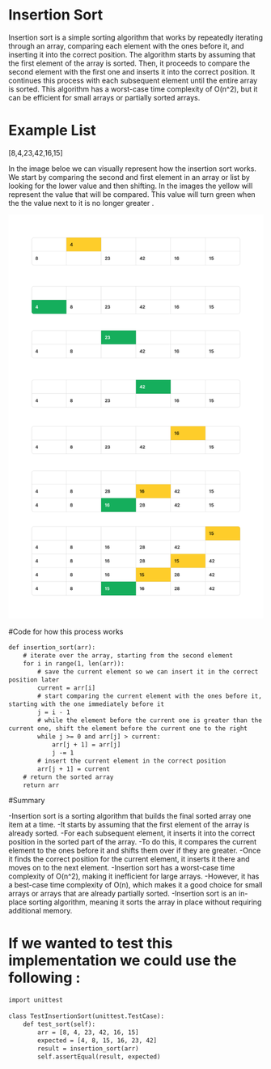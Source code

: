 # Insertion Sort 

Insertion sort is a simple sorting algorithm that works by repeatedly iterating through an array, comparing each element with the ones before it, and inserting it into the correct position. The algorithm starts by assuming that the first element of the array is sorted. Then, it proceeds to compare the second element with the first one and inserts it into the correct position. It continues this process with each subsequent element until the entire array is sorted. This algorithm has a worst-case time complexity of O(n^2), but it can be efficient for small arrays or partially sorted arrays.

# Example List

[8,4,23,42,16,15]

In the image beloe we can visually represent how the insertion sort works. We start by comparing the second and first element in an array or list by looking for the lower value and then shifting. In the images the yellow will represent the value that will be compared. This value will turn green when the the value next to it is no longer greater . 

![image](https://github.com/houseofpython/data-structures-and-algorithms/blob/5acb614c4ec8f30d0dd003cb593c2616ace0f1a9/cc-26.jpg)

#Code for how this process works 

```
def insertion_sort(arr):
    # iterate over the array, starting from the second element
    for i in range(1, len(arr)):
        # save the current element so we can insert it in the correct position later
        current = arr[i]
        # start comparing the current element with the ones before it, starting with the one immediately before it
        j = i - 1
        # while the element before the current one is greater than the current one, shift the element before the current one to the right
        while j >= 0 and arr[j] > current:
            arr[j + 1] = arr[j]
            j -= 1
        # insert the current element in the correct position
        arr[j + 1] = current
    # return the sorted array
    return arr
```
#Summary 

-Insertion sort is a sorting algorithm that builds the final sorted array one item at a time.
-It starts by assuming that the first element of the array is already sorted.
-For each subsequent element, it inserts it into the correct position in the sorted part of the array.
-To do this, it compares the current element to the ones before it and shifts them over if they are greater.
-Once it finds the correct position for the current element, it inserts it there and moves on to the next element.
-Insertion sort has a worst-case time complexity of O(n^2), making it inefficient for large arrays.
-However, it has a best-case time complexity of O(n), which makes it a good choice for small arrays or arrays that are already partially sorted.
-Insertion sort is an in-place sorting algorithm, meaning it sorts the array in place without requiring additional memory.

# If we wanted to test this implementation we could use the following :
```
import unittest

class TestInsertionSort(unittest.TestCase):
    def test_sort(self):
        arr = [8, 4, 23, 42, 16, 15]
        expected = [4, 8, 15, 16, 23, 42]
        result = insertion_sort(arr)
        self.assertEqual(result, expected)
```
